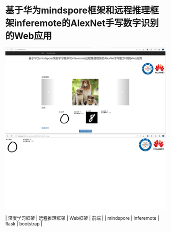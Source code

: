# 基于华为mindspore框架和远程推理框架inferemote的AlexNet手写数字识别的Web应用
![image](https://github.com/Wanglongzhi2001/mnist_alexnet_we_app/blob/main/asset/home.png)
![image](https://github.com/Wanglongzhi2001/mnist_alexnet_we_app/blob/main/asset/result.png)

|  深度学习框架   | 远程推理框架  | Web框架  | 前端  |
|  mindspore  | inferemote  | flask  | bootstrap  |
